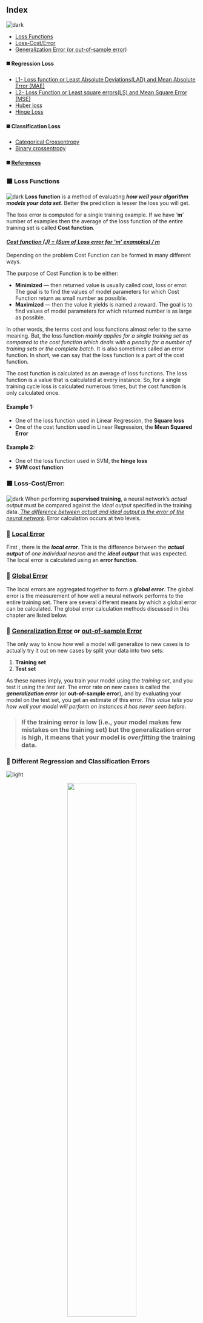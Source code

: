 ## Index
![dark](https://user-images.githubusercontent.com/12748752/141935752-90492d2e-7904-4f9f-a5a1-c4e59ddc3a33.png)
* [Loss Functions](#loss-functions)
* [Loss-Cost/Error](#loss-costerror)
* [Generalization Error (or out-of-sample error)](#generalization-error-or-out-of-sample-error)
#### ◼️ Regression Loss
* [L1- Loss function or Least Absolute Deviations(LAD) and Mean Absolute Error (MAE)](#l1--loss-function-or-least-absolute-deviationslad-and-mean-absolute-error-mae)
* [L2- Loss Function or Least square errors(LS) and Mean Square Error (MSE)](#l2--loss-function-or-least-square-errorsls-and-mean-square-error-mse)
* [Huber loss](#huber-loss)
* [Hinge Loss](#hinge-loss)
#### ◼️ Classification Loss
* [Categorical Crossentropy](#categorical-crossentropy)
* [Binary crossentropy](#binary-crossentropy)

#### ◼️ [References](#references)

### ⬛ Loss Functions 
![dark](https://user-images.githubusercontent.com/12748752/141935752-90492d2e-7904-4f9f-a5a1-c4e59ddc3a33.png)
**Loss function** is a method of evaluating **_how well your algorithm models your data set_**. Better the prediction is lesser the loss you will get.

The loss error is computed for a single training example. If we have ‘**m**’ number of examples then the average of the loss function of the entire training set is called **Cost function**.
#### <ins>_Cost function (J) = (Sum of Loss error for ‘m’ examples) / m_</ins>

Depending on the problem Cost Function can be formed in many different ways.

The purpose of Cost Function is to be either:
* **Minimized** — then returned value is usually called cost, loss or error. The goal is to find the values of model parameters for which Cost Function return as small number as possible.
* **Maximized** — then the value it yields is named a reward. The goal is to find values of model parameters for which returned number is as large as possible.

In other words, the terms cost and loss functions almost refer to the same meaning. But, the loss function _mainly applies for a single training set as compared to the cost function which deals with a penalty for a number of training sets or the complete batch_. It is also sometimes called an error function. In short, we can say that the loss function is a part of the cost function. 

The cost function is calculated as an average of loss functions. The loss function is a value that is calculated at every instance. So, for a single training cycle loss is calculated numerous times, but the cost function is only calculated once.

#### Example 1:
* One of the loss function used in Linear Regression, the **Square loss**
* One of the cost function used in Linear Regression, the **Mean Squared Error**

#### Example 2:
* One of the loss function used in SVM, the **hinge loss**
* **SVM cost function**

### ⬛ Loss-Cost/Error:
![dark](https://user-images.githubusercontent.com/12748752/141935752-90492d2e-7904-4f9f-a5a1-c4e59ddc3a33.png)
When performing **supervised training**, a neural network’s _actual output_ must be compared against the _ideal output_ specified in the training data.<ins> _The difference between actual and ideal output is the error of the neural network_</ins>. Error calculation occurs at two levels. 
### 🔲 <ins>Local Error</ins>
First , there is the **_local error_**. This is the difference between the _**actual output**_ of _one individual neuron_ and the **_ideal output_** that was expected. The local error is calculated using an **error function**.
### 🔲 <ins>Global Error</ins>
The local errors are aggregated together to form a **_global error_**. The global error is the measurement of how well a neural network performs to the entire training set. There are several different means by which a global error can be calculated. The global error calculation methods discussed in this chapter are listed below.

### 🔲 <ins>Generalization Error</ins> or <ins>out-of-sample Error</ins> 
The only way to know how well a model will generalize to new cases is to actually try it out on new cases by split your data into two sets: 
1) **Training set** 
2) **Test set**

As these names imply, you train your model using the _training set_, and you test it using the _test set_. The error rate on new cases is called the **_generalization error_** (or **out-of-sample error**), and by evaluating your model on the test set, you get an estimate of this error. _This value tells you how well your model will perform on instances it has never seen before_. 

> ### If the training error is low (i.e., your model makes few mistakes on the training set) but the generalization error is high, it means that your model is _overfitting_ the training data.

### 🔲 Different Regression and Classification Errors
![light](https://user-images.githubusercontent.com/12748752/136802581-e8e0607f-3472-44f7-a8b2-8ba82a0f8070.png)

<p align="center">
 <img src="https://github.com/iAmKankan/Neural-Network/assets/12748752/ccb39acf-ed8d-4523-9075-488bd163fc61" width=60%/>
   <br>
<ins><b> Different loss</b></ins>
</p>


### ⬛ Regression Errors:

### 🔲 <ins>L1 and L2 loss</ins> or <ins>Mean-Absolute-Error and Mean-Squared-Error</ins>
**L1** and **L2** are two common loss functions in **Machine Learning** which are mainly used to **Minimize the Error**. Are following-

  1) $\large{\color{Purple}\textrm{L1-Loss function and Mean-Absolute-Error(MAE)}}$
  2) $\large{\color{Purple}\textrm{L2-loss function or Mean-Squared-Error(MSE)}}$

### 🔲 1. <ins> L1-Loss function</ins> or <ins>Least-Absolute-Deviations(LAD)</ins> and <ins>Mean-Absolute-Error(MAE)</ins>
It is used to minimize the error which is the sum of all the absolute differences in between the true value and the predicted value.
### ♠️ <ins>Math equation for L1-Loss:</ins>

$$\Large \mathrm{\ L1-loss}\mathbf{\ ={\color{Purple} \sum_{i=1}^{n}|y_{true}-y_{pridicted}|} }$$

### ♠️ <ins>Math equation for Mean-Absolute-Error(MAE):</ins>

$$\Large \mathrm{\ MAE}\mathbf{\ ={\color{Purple}\frac{1}{n} \sum_{i=1}^{n}|y_{i}-\hat{y_{i}}|}}$$

### 🔲 2. <ins> L2-Loss</ins> or <ins>Least Squared Errors(LS)</ins> and <ins>Mean Squared Error(MSE) </ins>
It is also used to minimize the error which is the sum of all the squared differences in between the true value and the pedicted value.
### ♠️ <ins>Math equation for L2-Loss:</ins>

$$\Large \mathrm{L2-loss}\mathbf{\ ={\color{Purple} \sum_{i=1}^{n}(y_{true}-y_{pridicted})^2}}$$

### ♠️ <ins>Math equation for  Mean-Squared-Error(MSE):</ins>

$$\Large \mathrm{MSE}\mathbf{\ ={\color{Purple}\frac{1}{n} \sum_{i=1}^{n}(y_{i}-\hat{y_i})^2}}$$

### ♠️ <ins>Disadvantages:</ins>
**The disadvantage** of the **L2 norm** is that when there are outliers, these points will account for the main component of the loss. For example, the true value is 1, the prediction is 10 times, the prediction value is 1000 once, and the prediction value of the other times is about 1, obviously the loss value is mainly dominated by 1000.



### Huber loss
![light](https://user-images.githubusercontent.com/12748752/136802581-e8e0607f-3472-44f7-a8b2-8ba82a0f8070.png)
**Huber Loss** is often used in _regression_ problems. Compared with _L2 loss_, Huber Loss is _**less sensitive to outliers**_(because if the residual is too large, it is a piecewise function, loss is a linear function of the residual).

$$\Large \mathbf{L\delta (y,f(x))=} 
\begin{cases}
\mathbf{{\color{Purple}\frac{1}{2}(y-f(x))^2}}& \mathrm{for |y-f(x)|\leq \delta , }\\ 
\mathbf{{\color{Purple}\delta |y-f(x)|-\frac{1}{2}\delta ^2}}& \mathrm{otherwise.}
\end{cases}$$

Among them, **&delta;** is a set parameter, **y** represents the real value, and _**f(x)**_ represents the predicted value.

The advantage of this is that when the residual is small, the loss function is L2 norm, and when the residual is large, it is a linear function of L1 norm

### Hinge Loss

Hinge loss is often used for binary classification problems, such as ground true: t = 1 or -1, predicted value y = wx + b

In the svm classifier, the definition of hinge loss is

In other words, the closer the y is to t, the smaller the loss will be.

## Cross-entropy loss
![light](https://user-images.githubusercontent.com/12748752/136802581-e8e0607f-3472-44f7-a8b2-8ba82a0f8070.png)

## Categorical Crossentropy
![light](https://user-images.githubusercontent.com/12748752/136802581-e8e0607f-3472-44f7-a8b2-8ba82a0f8070.png)
**Categorical crossentropy** is a loss function that is used in **_multi-class classification_** tasks. **_These are tasks where an example can only belong to one out of many possible categories, and the model must decide which one._**

Formally, it is designed to quantify the difference between two probability distributions.

### Math equation:
<img src="https://latex.codecogs.com/svg.image?\large&space;Loss\&space;\mathbf{={\color{Purple}&space;-&space;\sum_{i=1}^{Output\&space;size}y_i.&space;\log&space;\hat{y_i}}}" title="https://latex.codecogs.com/svg.image?\large Loss\ \mathbf{={\color{Purple} - \sum_{i=1}^{Output\ size}y_i. \log \hat{y_i}}}" />

### How to use Categorical Crossentropy
The categorical crossentropy is well suited to **classification tasks**, since one example can be considered to belong to a specific category with probability **1**, and to other categories with probability **0**.

**Example:** The MNIST number recognition tutorial, where you have images of the digits 0, 1, 2, 3, 4, 5, 6, 7, 8, and 9.
The model uses the categorical crossentropy to learn to give a high probability to the correct digit and a low probability to the other digits.

### Activation functions
#### **_Softmax_** is the only activation function recommended to use with the _categorical crossentropy loss function_.

Strictly speaking, the output of the model only needs to be positive so that the logarithm of every output value <img src="https://latex.codecogs.com/svg.image?\mathrm{{\color{Purple}\hat{y_i}}}" title="https://latex.codecogs.com/svg.image?\mathrm{{\color{Purple}\hat{y_i}}}" align="center" /> exists. However, the main appeal of this loss function is for comparing two probability distributions. The **softmax** activation rescales the model output so that it has the right properties.

## Binary crossentropy
![light](https://user-images.githubusercontent.com/12748752/136802581-e8e0607f-3472-44f7-a8b2-8ba82a0f8070.png)
**Binary crossentropy** is a loss function that is used in **_binary classification_** tasks. These are tasks that answer a question with only two choices (**yes** or **no**, **A** or **B**, **0** or **1**, **left** or **right**). Several independent such questions can be answered at the same time, as in **_multi-label classification_** or in **_binary image segmentation_**.

Formally, this loss is equal to the average of the categorical crossentropy loss on many two-category tasks.

### Math equation:
<img src="https://latex.codecogs.com/svg.image?\large&space;Loss\&space;\mathrm{={\color{Purple}&space;-&space;\frac{1}{output\&space;size}}}\mathbf{{\color{Purple}&space;\sum_{i=1}^{output\&space;size}y_i.&space;\log&space;\hat{y_i}&space;&plus;&space;(1-y_i).\log(1-\hat{y_i})}}" title="https://latex.codecogs.com/svg.image?\large Loss\ \mathrm{={\color{Purple} - \frac{1}{output\ size}}}\mathbf{{\color{Purple} \sum_{i=1}^{output\ size}y_i. \log \hat{y_i} + (1-y_i).\log(1-\hat{y_i})}}" />

### How to use binary crossentropy
The binary crossentropy is very convenient to train a model to solve many _classification_ problems at the same time, if each classification can be reduced to a binary choice (i.e. **yes or no**, **A or B**, **0 or 1**).

**Example**: The build your own music critic tutorial contains music data and 46 labels like Happy, Hopeful, Laid back, Relaxing etc.
The model uses the binary crossentropy to learn to tag songs with every applicable label.

### Activation functions
#### **_Sigmoid_** _is the only activation function compatible with the_ **_binary crossentropy loss function_**. You must use it on the **last block** before the target block.

The binary crossentropy needs to compute the logarithms of <img src="https://latex.codecogs.com/svg.image?\mathrm{{\color{Purple}\hat{y_i}}}" title="https://latex.codecogs.com/svg.image?\mathrm{{\color{Purple}\hat{y_i}}}" align="center" /> and <img src="https://latex.codecogs.com/svg.image?\mathrm{{\color{Purple}(1-\hat{y_i})}}" title="https://latex.codecogs.com/svg.image?\mathrm{{\color{Purple}(1-\hat{y_i})}}" align="center"/>, which only exist if <img src="https://latex.codecogs.com/svg.image?\mathrm{{\color{Purple}\hat{y_i}}}" title="https://latex.codecogs.com/svg.image?\mathrm{{\color{Purple}\hat{y_i}}}" align="center" /> is between **0** and **1**. 

The **sigmoid activation function** is the only one to **guarantee that independent outputs lie within this range**.

## References:
![dark](https://user-images.githubusercontent.com/12748752/141935752-90492d2e-7904-4f9f-a5a1-c4e59ddc3a33.png)
* [Peltarion.com](https://peltarion.com/knowledge-center/documentation/modeling-view/build-an-ai-model/loss-functions)
